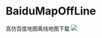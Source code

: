# BaiduMapOffLine
高仿百度地图离线地图下载
![](https://github.com/DevelopWb/BaiduOfflineMap/tree/master/display/ceshi.gif)  



